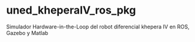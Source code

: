 # uned_kheperaIV_ros_pkg
Simulador Hardware-in-the-Loop del robot diferencial khepera IV en ROS, Gazebo y Matlab
